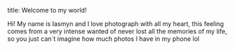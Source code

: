title: Welcome to my world!

Hi! My name is Iasmyn and I love photograph with all my heart, this feeling comes from a very intense wanted of never lost all the memories of my life, so you just can´t imagine how much photos I have in my phone lol
